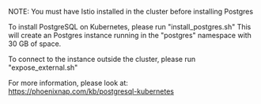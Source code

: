 NOTE: You must have Istio installed in the cluster before installing Postgres

To install PostgreSQL on Kubernetes, please run "install_postgres.sh"
This will create an Postgres instance running in the "postgres" namespace with 30 GB of space.

To connect to the instance outside the cluster, please run "expose_external.sh"

For more information, please look at: https://phoenixnap.com/kb/postgresql-kubernetes
